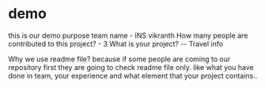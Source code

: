 # demo
this is our demo purpose
team name - INS vikranth
How many people are contributed to this project? - 3 
What is your project? -- Travel info 

Why we use readme file?  because if some people are coming to our repository first they are going to check readme file only. like what you have done in team, your experience and what element that your project contains..
